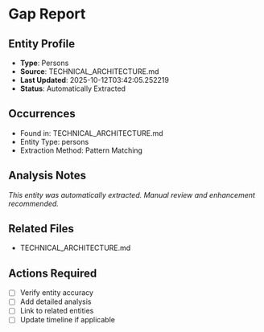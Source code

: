 # Gap Report

## Entity Profile
- **Type**: Persons
- **Source**: TECHNICAL_ARCHITECTURE.md
- **Last Updated**: 2025-10-12T03:42:05.252219
- **Status**: Automatically Extracted

## Occurrences
- Found in: TECHNICAL_ARCHITECTURE.md
- Entity Type: persons
- Extraction Method: Pattern Matching

## Analysis Notes
*This entity was automatically extracted. Manual review and enhancement recommended.*

## Related Files
- TECHNICAL_ARCHITECTURE.md

## Actions Required
- [ ] Verify entity accuracy
- [ ] Add detailed analysis
- [ ] Link to related entities
- [ ] Update timeline if applicable
